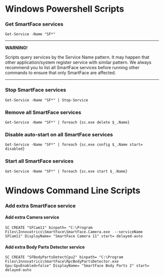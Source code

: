 # Windows Powershell Scripts


### Get SmartFace services
```
Get-Service -Name "SF*"
```

***********************************************************************************************************************************************
**WARNING!**
  
Scripts query services by the Service Name pattern. 
It may happen that other application/system register service with similar pattern. 
We always recommend you to list all SmartFace services before running other commands to ensure that only SmartFace are affected.
***********************************************************************************************************************************************

### Stop SmartFace services

```
Get-Service -Name "SF*" | Stop-Service
```


### Remove all SmartFace services

```
Get-Service -Name "SF*" | foreach {sc.exe delete $_.Name}
```

### Disable auto-start on all SmartFace services

```
Get-Service -Name "SF*" | foreach {sc.exe config $_.Name start= disabled}
```

### Start all SmartFace services

```
Get-Service -Name "SF*" | foreach {sc.exe start $_.Name}
```


# Windows Command Line Scripts

### Add extra SmartFace service

#### Add extra Camera service
```
SC CREATE "SFCam11" binpath= "C:\Program Files\Innovatrics\SmartFace\SmartFace.Camera.exe  --serviceName SFCam11" DisplayName= "SmartFace Camera 11" start= delayed-auto
```

#### Add extra Body Parts Detector service
```
SC CREATE "SFBodyPartsDetectCpu2" binpath= "C:\Program Files\Innovatrics\SmartFace\RpcBodyPartsDetector.exe Gpu:GpuEnabled=false" DisplayName= "SmartFace Body Parts 2" start= delayed-auto
```